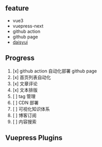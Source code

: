 ## feature

- vue3
- vuepress-next
- github action
- github page
- [daisyui](https://github.com/saadeghi/daisyui)

## Progress

1. [x] github action 自动化部署 github page
2. [x] 首页列表自动化
3. [x] 文章评论
4. [x] 文本排版
5. [ ] tag 管理
6. [ ] CDN 部署
7. [ ] 可视化知识体系
8. [ ] 博客订阅
9. [ ] 内容搜索

## Vuepress Plugins
